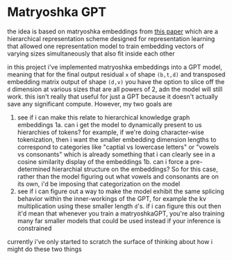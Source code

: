 # Matryoshka GPT
the idea is based on matryoshka embeddings from [this paper](https://arxiv.org/abs/2205.13147) which are a hierarchical representation scheme designed for representation learning that allowed one representation model to train embedding vectors of varying sizes simultaneously that also fit inside each other


in this project i've implemented matryoshka embeddings into a GPT model, meaning that for the final output residual `x` of shape `(b,t,d)` and transposed embedding matrix output of shape `(d,v)` you have the option to slice off the `d` dimension at various sizes that are all powers of 2, adn the model will still work. this isn't really that useful for just a GPT because it doesn't actually save any significant compute. However, my two goals are
1. see if i can make this relate to hierarchical knowledge graph embeddings
    1a. can i get the model to dynamically present to us hierarchies of tokens? for example, if we're doing character-wise tokenization, then i want the smaller embedding dimension lengths to correspond to categories like "captial vs lowercase letters" or "vowels vs consonants" which is already something that i can clearly see in a cosine similarity display of the embeddings
    1b. can i force a pre-determined hierarchial structure on the embeddings? So for this case, rather than the model figuring out what vowels and consonants are on its own, i'd be imposing that categorization on the model
2. see if i can figure out a way to make the model exhibit the same splicing behavior within the inner-workings of the GPT, for example the kv multiplication using these smaller length `d`'s. if i can figure this out then it'd mean that whenever you train a matryoshkaGPT, you're also training many far smaller models that could be used instead if your inference is constrained


currently i've only started to scratch the surface of thinking about how i might do these two things